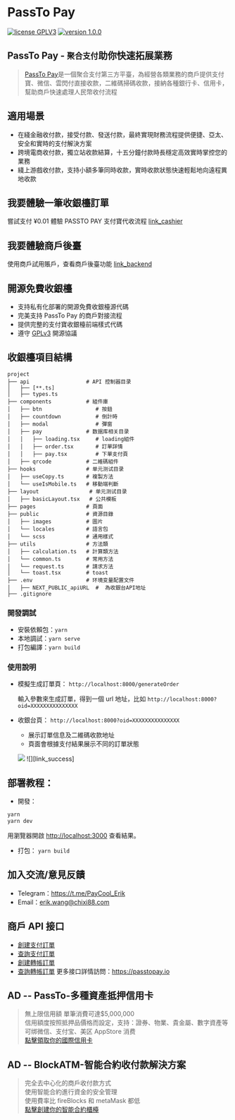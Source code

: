 # PassTo Pay

<p>
<a href="https://www.gnu.org/licenses/gpl-3.0.html"><img src="https://img.shields.io/badge/license-GPLV3-blue" alt="license GPLV3"></a>
<a href="https://github.com/assimon/dujiaoka/releases/tag/1.0.0"><img src="https://img.shields.io/badge/version-1.0.0-red" alt="version 1.0.0"></a>
</p>

## PassTo Pay - `聚合支付`助你快速拓展業務

> [PassTo Pay](https://passtopay.io)是一個聚合支付第三方平臺，為經營各類業務的商戶提供支付寶、微信、雲閃付直接收款，二維碼掃碼收款，接納各種銀行卡、信用卡，幫助商戶快速處理人民幣收付流程

## 適用場景

- 在綫金融收付款，接受付款、發送付款，最終實現財務流程提供便捷、亞太、安全和實時的支付解決方案
- 跨境電商收付款，獨立站收款結算，十五分鐘付款時長穩定高效實時掌控您的業務
- 綫上游戲收付款，支持小額多筆同時收款，實時收款狀態快速輕鬆地向遠程異地收款

## 我要體驗一筆收銀檯訂單

嘗試支付 ¥0.01 體驗 PASSTO PAY 支付寶代收流程
<a href="https://cashier.passtopay.io/" target="_blank">[link_cashier]</a>

## 我要體驗商戶後臺

使用商戶試用賬戶，查看商戶後臺功能
<a href="https://mch.ylbhd.com/login?type=demo" target="_blank">[link_backend]</a>

## 開源免費收銀檯

- 支持私有化部署的開源免費收銀檯源代碼
- 完美支持 PassTo Pay 的商戶對接流程
- 提供完整的支付寶收銀檯前端樣式代碼
- 遵守 [GPLv3](https://www.gnu.org/licenses/gpl-3.0.html) 開源協議

## 收銀檯項目結構

```
project
├── api                  # API 控制器目录
│   ├── [**.ts]
│   ├── types.ts
├── components           # 組件庫
│   ├── btn                 # 按鈕
│   ├── countdown           # 倒計時
│   ├── modal               # 彈窗
│   ├── pay              # 数据库相关目录
│   │   ├── loading.tsx     # loading組件
│   │   ├── order.tsx       # 訂單詳情
│   │   ├── pay.tsx         # 下單支付頁
│   ├── qrcode           # 二維碼組件
├── hooks                # 单元测试目录
│   ├── useCopy.ts       # 複製方法
│   └── useIsMobile.ts   # 移動端判斷
├── layout                # 单元测试目录
│   ├── basicLayout.tsx   # 公共模板
├── pages                # 頁面
├── public               # 資源目錄
│   ├── images           # 圖片
│   └── locales          # 語言包
│   └── scss             # 通用樣式
├── utils                # 方法類
│   ├── calculation.ts   # 計算類方法
│   └── common.ts        # 常用方法
│   └── request.ts       # 請求方法
│   └── toast.tsx        # toast
├── .env                 # 环境变量配置文件
│   ├── NEXT_PUBLIC_apiURL  #  為收銀台API地址
├── .gitignore
```

### 開發調試

- 安裝依賴包：`yarn`
- 本地調試：`yarn serve`
- 打包編譯：`yarn build`

### 使用說明

- 模擬生成訂單頁： `http://localhost:8000/generateOrder`

  輸入參數來生成訂單，得到一個 url 地址，比如 `http://localhost:8000?oid=XXXXXXXXXXXXXXX`

- 收銀台頁： `http://localhost:8000?oid=XXXXXXXXXXXXXXX`

  - 展示訂單信息及二維碼收款地址
  - 頁面會根據支付結果展示不同的訂單狀態

  ![][link_cashier] ![][link_success]

## 部署教程：

- 開發：

```bash
yarn
yarn dev
```

用瀏覽器開啟 [http://localhost:3000](http://localhost:3000) 查看結果。

- 打包：
  `yarn build`

## 加入交流/意見反饋

- Telegram：https://t.me/PayCool_Erik
- Email：erik.wang@chixi88.com

## 商戶 API 接口

- [創建支付訂單](https://passtopay.io/f70d29f5231b483da80c5c21d98cb594?pvs=25)
- [查詢支付訂單](https://passtopay.io/f70d29f5231b483da80c5c21d98cb594?pvs=25)
- [創建轉帳訂單](https://passtopay.io/f70d29f5231b483da80c5c21d98cb594?pvs=25)
- [查詢轉帳訂單](https://passtopay.io/f70d29f5231b483da80c5c21d98cb594?pvs=25)
  更多接口詳情訪問：https://passtopay.io

## AD -- PassTo-多種資產抵押信用卡

> 無上限信用額 單筆消費可達$5,000,000  
> 信用額度按照抵押品價格而設定，支持：證券、物業、貴金屬、數字資產等  
> 可绑微信、支付宝、美区 AppStore 消费  
> [點擊領取你的國際信用卡](https://passtocredit.io/)

## AD -- BlockATM-智能合約收付款解決方案

> 完全去中心化的商戶收付款方式  
> 使用智能合約進行資金的安全管理  
> 使用費率比 fireBlocks 和 metaMask 都低  
> [點擊創建你的智能合約櫃檯](https://www.blockatm.net/)

[link_cashier]: public/screenshot/img01.png
[link_backend]: public/screenshot/img02.png
